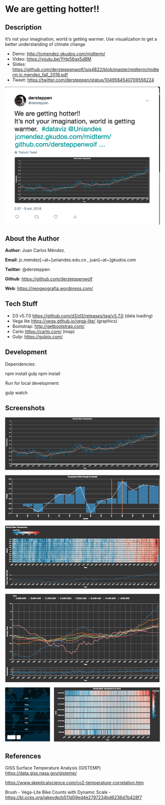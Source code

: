 # We are getting hotter!!


## Description

It’s not your imagination, world is getting warmer.
Use visualization to get a better understanding of climate change

* Demo: http://jcmendez.gkudos.com/midterm/
* Video: https://youtu.be/YHp56gx5d8M
* Slides: https://github.com/dersteppenwolf/isis4822/blob/master/midterm/midterm.jc.mendez_fall_2018.pdf
* Tweet: https://twitter.com/dersteppen/status/1049564540709556224

![tweet](https://raw.githubusercontent.com/dersteppenwolf/isis4822/master/midterm/images/tweet.png "tweet")

## About the Author 

**Author**: Juan Carlos Méndez.   

**Email**: jc.mendez[~at~]uniandes.edu.co , juan[~at~]gkudos.com

**Twitter**: @dersteppen

**Github**: https://github.com/dersteppenwolf

**Web**: https://neogeografia.wordpress.com/

## Tech Stuff

* D3 v5.7.0 https://github.com/d3/d3/releases/tag/v5.7.0  (data loading)
* Vega lite https://vega.github.io/vega-lite/ (graphics)
* Bootstrap: http://getbootstrap.com/
* Carto https://carto.com/ (map)
* Gulp: https://gulpjs.com/

## Development

Dependencies: 

  npm install gulp
  npm install

Run for local development:

  gulp watch


## Screenshots

![alt text](https://raw.githubusercontent.com/dersteppenwolf/isis4822/master/midterm/images/1.png "Visualization")


![alt text](https://raw.githubusercontent.com/dersteppenwolf/isis4822/master/midterm/images/2b.png "Visualization")


![alt text](https://raw.githubusercontent.com/dersteppenwolf/isis4822/master/midterm/images/3b.png "Visualization")


![alt text](https://raw.githubusercontent.com/dersteppenwolf/isis4822/master/midterm/images/4b.png "Visualization")

![alt text](https://raw.githubusercontent.com/dersteppenwolf/isis4822/master/midterm/images/5.png "Visualization")


## References

  GISS Surface Temperature Analysis (GISTEMP)  https://data.giss.nasa.gov/gistemp/

  https://www.skepticalscience.com/co2-temperature-correlation.htm

  Brush - Vega-Lite Bike Counts with Dynamic Scale - https://bl.ocks.org/jakevdp/b511d09ed4e2797234bd6236d7b428f7



